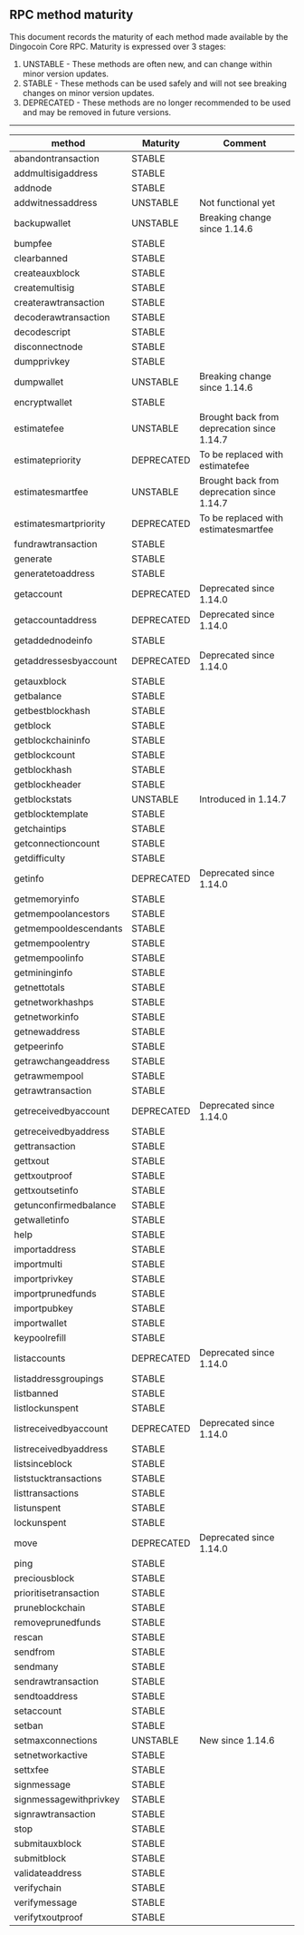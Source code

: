 RPC method maturity
-------------------

This document records the maturity of each method made available by the Dingocoin
Core RPC. Maturity is expressed over 3 stages:

1. UNSTABLE - These methods are often new, and can change within minor version
   updates.
2. STABLE - These methods can be used safely and will not see breaking changes
   on minor version updates.
3. DEPRECATED - These methods are no longer recommended to be used and may be
   removed in future versions.

-------

| method                 | Maturity   | Comment                                    |
|------------------------|------------|--------------------------------------------|
| abandontransaction     | STABLE     |                                            |
| addmultisigaddress     | STABLE     |                                            |
| addnode                | STABLE     |                                            |
| addwitnessaddress      | UNSTABLE   | Not functional yet                         |
| backupwallet           | UNSTABLE   | Breaking change since 1.14.6               |
| bumpfee                | STABLE     |                                            |
| clearbanned            | STABLE     |                                            |
| createauxblock         | STABLE     |                                            |
| createmultisig         | STABLE     |                                            |
| createrawtransaction   | STABLE     |                                            |
| decoderawtransaction   | STABLE     |                                            |
| decodescript           | STABLE     |                                            |
| disconnectnode         | STABLE     |                                            |
| dumpprivkey            | STABLE     |                                            |
| dumpwallet             | UNSTABLE   | Breaking change since 1.14.6               |
| encryptwallet          | STABLE     |                                            |
| estimatefee            | UNSTABLE   | Brought back from deprecation since 1.14.7 |
| estimatepriority       | DEPRECATED | To be replaced with estimatefee            |
| estimatesmartfee       | UNSTABLE   | Brought back from deprecation since 1.14.7 |
| estimatesmartpriority  | DEPRECATED | To be replaced with estimatesmartfee       |
| fundrawtransaction     | STABLE     |                                            |
| generate               | STABLE     |                                            |
| generatetoaddress      | STABLE     |                                            |
| getaccount             | DEPRECATED | Deprecated since 1.14.0                    |
| getaccountaddress      | DEPRECATED | Deprecated since 1.14.0                    |
| getaddednodeinfo       | STABLE     |                                            |
| getaddressesbyaccount  | DEPRECATED | Deprecated since 1.14.0                    |
| getauxblock            | STABLE     |                                            |
| getbalance             | STABLE     |                                            |
| getbestblockhash       | STABLE     |                                            |
| getblock               | STABLE     |                                            |
| getblockchaininfo      | STABLE     |                                            |
| getblockcount          | STABLE     |                                            |
| getblockhash           | STABLE     |                                            |
| getblockheader         | STABLE     |                                            |
| getblockstats          | UNSTABLE   | Introduced in 1.14.7                       |
| getblocktemplate       | STABLE     |                                            |
| getchaintips           | STABLE     |                                            |
| getconnectioncount     | STABLE     |                                            |
| getdifficulty          | STABLE     |                                            |
| getinfo                | DEPRECATED | Deprecated since 1.14.0                    |
| getmemoryinfo          | STABLE     |                                            |
| getmempoolancestors    | STABLE     |                                            |
| getmempooldescendants  | STABLE     |                                            |
| getmempoolentry        | STABLE     |                                            |
| getmempoolinfo         | STABLE     |                                            |
| getmininginfo          | STABLE     |                                            |
| getnettotals           | STABLE     |                                            |
| getnetworkhashps       | STABLE     |                                            |
| getnetworkinfo         | STABLE     |                                            |
| getnewaddress          | STABLE     |                                            |
| getpeerinfo            | STABLE     |                                            |
| getrawchangeaddress    | STABLE     |                                            |
| getrawmempool          | STABLE     |                                            |
| getrawtransaction      | STABLE     |                                            |
| getreceivedbyaccount   | DEPRECATED | Deprecated since 1.14.0                    |
| getreceivedbyaddress   | STABLE     |                                            |
| gettransaction         | STABLE     |                                            |
| gettxout               | STABLE     |                                            |
| gettxoutproof          | STABLE     |                                            |
| gettxoutsetinfo        | STABLE     |                                            |
| getunconfirmedbalance  | STABLE     |                                            |
| getwalletinfo          | STABLE     |                                            |
| help                   | STABLE     |                                            |
| importaddress          | STABLE     |                                            |
| importmulti            | STABLE     |                                            |
| importprivkey          | STABLE     |                                            |
| importprunedfunds      | STABLE     |                                            |
| importpubkey           | STABLE     |                                            |
| importwallet           | STABLE     |                                            |
| keypoolrefill          | STABLE     |                                            |
| listaccounts           | DEPRECATED | Deprecated since 1.14.0                    |
| listaddressgroupings   | STABLE     |                                            |
| listbanned             | STABLE     |                                            |
| listlockunspent        | STABLE     |                                            |
| listreceivedbyaccount  | DEPRECATED | Deprecated since 1.14.0                    |
| listreceivedbyaddress  | STABLE     |                                            |
| listsinceblock         | STABLE     |                                            |
| liststucktransactions  | STABLE     |                                            |
| listtransactions       | STABLE     |                                            |
| listunspent            | STABLE     |                                            |
| lockunspent            | STABLE     |                                            |
| move                   | DEPRECATED | Deprecated since 1.14.0                    |
| ping                   | STABLE     |                                            |
| preciousblock          | STABLE     |                                            |
| prioritisetransaction  | STABLE     |                                            |
| pruneblockchain        | STABLE     |                                            |
| removeprunedfunds      | STABLE     |                                            |
| rescan                 | STABLE     |                                            |
| sendfrom               | STABLE     |                                            |
| sendmany               | STABLE     |                                            |
| sendrawtransaction     | STABLE     |                                            |
| sendtoaddress          | STABLE     |                                            |
| setaccount             | STABLE     |                                            |
| setban                 | STABLE     |                                            |
| setmaxconnections      | UNSTABLE   | New since 1.14.6                           |
| setnetworkactive       | STABLE     |                                            |
| settxfee               | STABLE     |                                            |
| signmessage            | STABLE     |                                            |
| signmessagewithprivkey | STABLE     |                                            |
| signrawtransaction     | STABLE     |                                            |
| stop                   | STABLE     |                                            |
| submitauxblock         | STABLE     |                                            |
| submitblock            | STABLE     |                                            |
| validateaddress        | STABLE     |                                            |
| verifychain            | STABLE     |                                            |
| verifymessage          | STABLE     |                                            |
| verifytxoutproof       | STABLE     |                                            |
